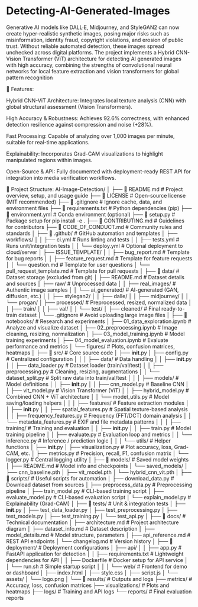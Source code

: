 # Detecting-AI-Generated-Images
Generative AI models like DALL·E, Midjourney, and StyleGAN2 can now create hyper-realistic synthetic images, posing major risks such as misinformation, identity fraud, copyright violations, and erosion of public trust. Without reliable automated detection, these images spread unchecked across digital platforms.
The project implements a Hybrid CNN-Vision Transformer (ViT) architecture for detecting AI
generated images with high accuracy, combining the strengths of convolutional neural networks for
 local feature extraction and vision transformers for global pattern recognition

🚀 Features:

Hybrid CNN-ViT Architecture: Integrates local texture analysis (CNN) with global structural assessment (Vision Transformers).

High Accuracy & Robustness: Achieves 92.6% correctness, with enhanced detection resilience against compression and noise (+28%).

Fast Processing: Capable of analyzing over 1,000 images per minute, suitable for real-time applications.

Explainability: Incorporates Grad-CAM visualizations to highlight manipulated regions within images.

Open-Source & API: Fully documented with deployment-ready REST API for integration into media verification workflows.

📁 Project Structure:
AI-Image-Detection/
│
├── 📄 README.md                          # Project overview, setup, and usage guide
├── 📄 LICENSE                            # Open-source license (MIT recommended)
├── 📄 .gitignore                         # Ignore cache, data, and environment files
├── 📄 requirements.txt                   # Python dependencies (pip)
├── 📄 environment.yml                    # Conda environment (optional)
├── 📄 setup.py                           # Package setup for pip install -e .
├── 📄 CONTRIBUTING.md                    # Guidelines for contributors
├── 📄 CODE_OF_CONDUCT.md                 # Community rules and standards
│
├── 📁 .github/                           # GitHub automation and templates
│   ├── workflows/
│   │   ├── ci.yml                        # Runs linting and tests
│   │   ├── tests.yml                     # Runs unit/integration tests
│   │   └── deploy.yml                    # Optional deployment to cloud/server
│   ├── ISSUE_TEMPLATE/
│   │   ├── bug_report.md                 # Template for bug reports
│   │   ├── feature_request.md            # Template for feature requests
│   │   └── question.md                   # Template for user questions
│   └── pull_request_template.md          # Template for pull requests
│
├── 📁 data/                              # Dataset storage (excluded from git)
│   ├── README.md                         # Dataset details and sources
│   ├── raw/                              # Unprocessed data
│   │   ├── real_images/                  # Authentic image samples
│   │   └── ai_generated/                 # AI-generated (GAN, diffusion, etc.)
│   │       ├── stylegan2/
│   │       ├── dalle/
│   │       ├── midjourney/
│   │       └── progan/
│   ├── processed/                        # Preprocessed, resized, normalized data
│   │   ├── train/
│   │   ├── val/
│   │   └── test/
│   ├── cleaned/                          # Final ready-to-train dataset
│   └── .gitignore                        # Avoid uploading large image files
│
├── 📁 notebooks/                         # Research and experiments
│   ├── 01_data_exploration.ipynb         # Analyze and visualize dataset
│   ├── 02_preprocessing.ipynb            # Image cleaning, resizing, normalization
│   ├── 03_model_training.ipynb           # Model training experiments
│   ├── 04_model_evaluation.ipynb         # Evaluate performance and metrics
│   └── figures/                          # Plots, confusion matrices, heatmaps
│
├── 📁 src/                               # Core source code
│   ├── __init__.py
│   ├── config.py                         # Centralized configuration
│   │
│   ├── data/                             # Data handling
│   │   ├── __init__.py
│   │   ├── data_loader.py                # Dataset loader (train/val/test)
│   │   ├── preprocessing.py              # Cleaning, resizing, augmentations
│   │   └── dataset_split.py              # Split raw data into train/val/test
│   │
│   ├── models/                           # Model definitions
│   │   ├── __init__.py
│   │   ├── cnn_model.py                  # Baseline CNN
│   │   ├── vit_model.py                  # Vision Transformer (ViT)
│   │   ├── hybrid_model.py               # Combined CNN + ViT architecture
│   │   └── model_utils.py                # Model saving/loading helpers
│   │
│   ├── features/                         # Feature extraction modules
│   │   ├── __init__.py
│   │   ├── spatial_features.py           # Spatial texture-based analysis
│   │   ├── frequency_features.py         # Frequency (FFT/DCT) domain analysis
│   │   └── metadata_features.py          # EXIF and file metadata patterns
│   │
│   ├── training/                         # Training and evaluation
│   │   ├── __init__.py
│   │   ├── train.py                      # Model training pipeline
│   │   ├── evaluate.py                   # Evaluation loop and metrics
│   │   └── inference.py                  # Inference / prediction logic
│   │
│   └── utils/                            # Helper functions
│       ├── __init__.py
│       ├── visualization.py              # Plot accuracy, loss, Grad-CAM, etc.
│       ├── metrics.py                    # Precision, recall, F1, confusion matrix
│       └── logger.py                     # Central logging utility
│
├── 📁 models/                            # Saved model weights
│   ├── README.md                         # Model info and checkpoints
│   └── saved_models/
│       ├── cnn_baseline.pth
│       ├── vit_model.pth
│       └── hybrid_cnn_vit.pth
│
├── 📁 scripts/                           # Useful scripts for automation
│   ├── download_data.py                  # Download dataset from sources
│   ├── preprocess_data.py                # Preprocessing pipeline
│   ├── train_model.py                    # CLI-based training script
│   ├── evaluate_model.py                 # CLI-based evaluation script
│   └── explain_model.py                  # Explainability (Grad-CAM)
│
├── 📁 tests/                             # Unit & integration tests
│   ├── __init__.py
│   ├── test_data_loader.py
│   ├── test_preprocessing.py
│   ├── test_models.py
│   ├── test_training.py
│   └── test_api.py
│
├── 📁 docs/                              # Technical documentation
│   ├── architecture.md                   # Project architecture diagram
│   ├── dataset_info.md                   # Dataset description
│   ├── model_details.md                  # Model structure, parameters
│   ├── api_reference.md                  # REST API endpoints
│   └── changelog.md                      # Version history
│
├── 📁 deployment/                        # Deployment configurations
│   ├── api/
│   │   ├── app.py                        # FastAPI application for detection
│   │   ├── requirements.txt              # Lightweight dependencies for API
│   │   ├── Dockerfile                    # Docker setup for API service
│   │   └── run.sh                        # Simple startup script
│   │
│   └── web/                              # Frontend for demo or dashboard
│       ├── index.html
│       ├── style.css
│       ├── script.js
│       └── assets/
│           └── logo.png
│
└── 📁 results/                           # Outputs and logs
    ├── metrics/                          # Accuracy, loss, confusion matrices
    ├── visualizations/                   # Plots and heatmaps
    ├── logs/                             # Training and API logs
    └── reports/                          # Final evaluation reports
